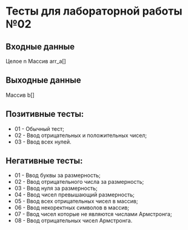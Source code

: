 # Тесты для лабораторной работы №02

## Входные данные
Целое n
Массив arr_a[]

## Выходные данные
Массив b[]

## Позитивные тесты:
- 01 - Обычный тест;
- 02 - Ввод отрицательных и положительных чисел;
- 03 - Ввод всех нулей.

## Негативные тесты:
- 01 - Ввод буквы за размерность;
- 02 - Ввод отрицательного числа за размерность;
- 03 - Ввод нуля за размерность;
- 04 - Ввод чисел превышающий размерность;
- 05 - Ввод всех отрицательных чисел в массив;
- 06 - Ввод некоректных символов в массив;
- 07 - Ввод чисел которые не являются числами Армстронга;
- 08 - Ввод отрицательных чисел Армстронга.